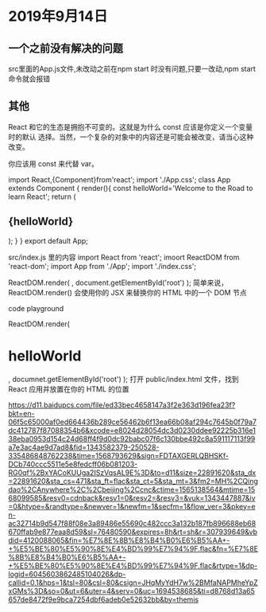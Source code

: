 
# 2019年9月14日

## 一个之前没有解决的问题

src里面的App.js文件,未改动之前在npm start 时没有问题,只要一改动,npm start命令就会报错

## 其他

React 和它的生态是拥抱不可变的。这就是为什么 const 应该是你定义一个变量时的默认
选择。当然，一个复杂的对象中的内容还是可能会被改变，请当心这种改变。

你应该用 const 来代替 var。


import React,{Component}from'react';
import './App.css';
class App extends Component {
    render(){
        const helloWorld='Welcome to the Road to learn React';
        return (
            <div><h2>{helloWorld}</h2></div>
        );
    }
}
export default App;



src/index.js 里的内容
import React from 'react';
imoort ReactDOM from 'react-dom';
import App from './App';
import './index.css';

ReactDOM.render(
    <App />,
    document.getElementById('root')
);
简单来说，ReactDOM.render() 会使用你的 JSX 来替换你的 HTML 中的一个 DOM 节点

code playground 

ReactDOM.render(
    <h1>helloWorld</h1>,
    documnet.getElementById('root')
);
打开 public/index.html 文件，找到 React 应用并放置在你的 HTML 的位置





https://d11.baidupcs.com/file/ed33bec4658147a3f2e363d196fea23f?bkt=en-06f5c65000af0ed664436b289ce56462b6f13ea66b08af294c7645b0f79a7dc412787f87088354b6&xcode=e8024d28054dc3d0230ddee92225b316e138eba0953d154c24d68ff4f9d0dc92babc07f6c130bbe492c8a591117113f99a7e3ac4ae9d7ad8&fid=1343582379-250528-335486848762238&time=1568793629&sign=FDTAXGERLQBHSKf-DCb740ccc5511e5e8fedcff06b081203-RG0qf%2BxYACoKUUga2ISzVqsAL9E%3D&to=d11&size=22891620&sta_dx=22891620&sta_cs=471&sta_ft=flac&sta_ct=5&sta_mt=3&fm2=MH%2CQingdao%2CAnywhere%2C%2Cbeijing%2Ccnc&ctime=1565138564&mtime=1568099585&resv0=cdnback&resv1=0&resv2=&resv3=&vuk=1343447887&iv=0&htype=&randtype=&newver=1&newfm=1&secfm=1&flow_ver=3&pkey=en-ac32714b9d547f88f08e3a89486e55690c482ccc3a132b187fb896688eb68670ffab9e877eaa8d59&sl=76480590&expires=8h&rt=sh&r=307939649&vbdid=4120088065&fin=%E7%8E%8B%E8%B4%B0%E6%B5%AA+-+%E5%BE%80%E5%90%8E%E4%BD%99%E7%94%9F.flac&fn=%E7%8E%8B%E8%B4%B0%E6%B5%AA+-+%E5%BE%80%E5%90%8E%E4%BD%99%E7%94%9F.flac&rtype=1&dp-logid=6045603862485104026&dp-callid=0.1&hps=1&tsl=80&csl=80&csign=JHqMyYdH7w%2BMfaNAPMheYpZxGMs%3D&so=0&ut=6&uter=4&serv=0&uc=1694538685&ti=d8768d13a65657de8472f9e9bca7254dbf6adeb0e52632bb&by=themis